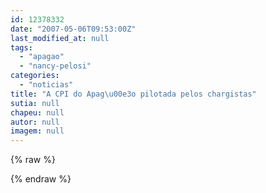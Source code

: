 ```yaml
---
id: 12378332
date: "2007-05-06T09:53:00Z"
last_modified_at: null
tags:
  - "apagao"
  - "nancy-pelosi"
categories:
  - "noticias"
title: "A CPI do Apag\u00e3o pilotada pelos chargistas"
sutia: null
chapeu: null
autor: null
imagem: null
---
```

{% raw %}
<p> </p>
{% endraw %}